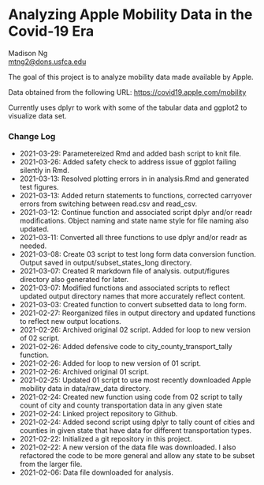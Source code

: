 # Analyzing Apple Mobility Data in the Covid-19 Era

Madison Ng  
mtng2@dons.usfca.edu

The goal of this project is to analyze mobility data made available by Apple.

Data obtained from the following URL:
https://covid19.apple.com/mobility

Currently uses dplyr to work with some of the tabular data and ggplot2 to visualize data set.

### Change Log
* 2021-03-29: Parametereized Rmd and added bash script to knit file.
* 2021-03-26: Added safety check to address issue of ggplot failing silently in Rmd.
* 2021-03-13: Resolved plotting errors in in analysis.Rmd and generated test figures.
* 2021-03-13: Added return statements to functions, corrected carryover errors from switching between read.csv and read_csv.
* 2021-03-12: Continue function and associated script dplyr and/or readr modifications. Object naming and state name style for file naming also updated.
* 2021-03-11: Converted all three functions to use dplyr and/or readr as needed.
* 2021-03-08: Create 03 script to test long form data conversion function. Output saved in output/subset_states_long directory.
* 2021-03-07: Created R markdown file of analysis. output/figures directory also generated for later.
* 2021-03-07: Modified functions and associated scripts to reflect updated output directory names that more accurately reflect content.
* 2021-03-03: Created function to convert subsetted data to long form.
* 2021-02-27: Reorganized files in output directory and updated functions to reflect new output locations.
* 2021-02-26: Archived original 02 script. Added for loop to new version of 02 script.
* 2021-02-26: Added defensive code to city_county_transport_tally function.
* 2021-02-26: Added for loop to new version of 01 script.
* 2021-02-26: Archived original 01 script.
* 2021-02-25: Updated 01 script to use most recently downloaded Apple mobility data in data/raw_data directory.
* 2021-02-24: Created new function using code from 02 script to tally count of city and county transportation data in any given state
* 2021-02-24: Linked project repository to Github.
* 2021-02-24: Added second script using dplyr to tally count of cities and counties in given state that have data for different transportation types.
* 2021-02-22: Initialized a git repository in this project.
* 2021-02-22: A new version of the data file was downloaded. I also refactored the code to be more general and allow any state to be subset from the larger file.
* 2021-02-06: Data file downloaded for analysis.
